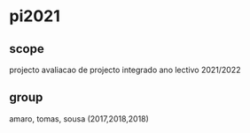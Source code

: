 # pi2021

## scope

projecto avaliacao de projecto integrado ano lectivo 2021/2022

## group

amaro, tomas, sousa (2017,2018,2018)
